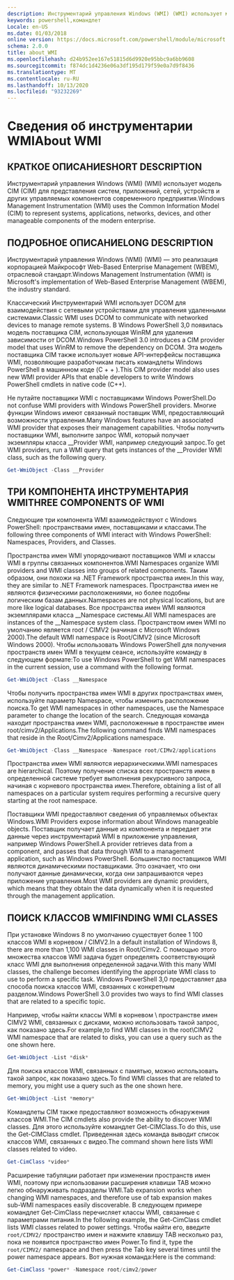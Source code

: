 ```yaml
---
description: Инструментарий управления Windows (WMI) (WMI) использует модель CIM (CIM) для представления систем, приложений, сетей, устройств и других управляемых компонентов современного предприятия.
keywords: powershell,командлет
Locale: en-US
ms.date: 01/03/2018
online version: https://docs.microsoft.com/powershell/module/microsoft.powershell.core/about/about_wmi?view=powershell-5.1&WT.mc_id=ps-gethelp
schema: 2.0.0
title: about_WMI
ms.openlocfilehash: d24b952ee167e51815d6d9920e95bbc9a6bb9608
ms.sourcegitcommit: f874dc1d4236e06a3df195d179f59e0a7d9f8436
ms.translationtype: MT
ms.contentlocale: ru-RU
ms.lasthandoff: 10/13/2020
ms.locfileid: "93232269"
---
```

# <a name="about-wmi"></a><span data-ttu-id="573e3-104">Сведения об инструментарии WMI</span><span class="sxs-lookup"><span data-stu-id="573e3-104">About WMI</span></span>

## <a name="short-description"></a><span data-ttu-id="573e3-105">КРАТКОЕ ОПИСАНИЕ</span><span class="sxs-lookup"><span data-stu-id="573e3-105">SHORT DESCRIPTION</span></span>

<span data-ttu-id="573e3-106">Инструментарий управления Windows (WMI) (WMI) использует модель CIM (CIM) для представления систем, приложений, сетей, устройств и других управляемых компонентов современного предприятия.</span><span class="sxs-lookup"><span data-stu-id="573e3-106">Windows Management Instrumentation (WMI) uses the Common Information Model (CIM) to represent systems, applications, networks, devices, and other manageable components of the modern enterprise.</span></span>

## <a name="long-description"></a><span data-ttu-id="573e3-107">ПОДРОБНОЕ ОПИСАНИЕ</span><span class="sxs-lookup"><span data-stu-id="573e3-107">LONG DESCRIPTION</span></span>

<span data-ttu-id="573e3-108">Инструментарий управления Windows (WMI) (WMI) — это реализация корпорацией Майкрософт Web-Based Enterprise Management (WBEM), отраслевой стандарт.</span><span class="sxs-lookup"><span data-stu-id="573e3-108">Windows Management Instrumentation (WMI) is Microsoft's implementation of Web-Based Enterprise Management (WBEM), the industry standard.</span></span>

<span data-ttu-id="573e3-109">Классический Инструментарий WMI использует DCOM для взаимодействия с сетевыми устройствами для управления удаленными системами.</span><span class="sxs-lookup"><span data-stu-id="573e3-109">Classic WMI uses DCOM to communicate with networked devices to manage remote systems.</span></span> <span data-ttu-id="573e3-110">В Windows PowerShell 3,0 появилась модель поставщика CIM, использующая WinRM для удаления зависимости от DCOM.</span><span class="sxs-lookup"><span data-stu-id="573e3-110">Windows PowerShell 3.0 introduces a CIM provider model that uses WinRM to remove the dependency on DCOM.</span></span> <span data-ttu-id="573e3-111">Эта модель поставщика CIM также использует новые API-интерфейсы поставщика WMI, позволяющие разработчикам писать командлеты Windows PowerShell в машинном коде (C \+ \+ ).</span><span class="sxs-lookup"><span data-stu-id="573e3-111">This CIM provider model also uses new WMI provider APIs that enable developers to write Windows PowerShell cmdlets in native code (C\+\+).</span></span>

<span data-ttu-id="573e3-112">Не путайте поставщики WMI с поставщиками Windows PowerShell.</span><span class="sxs-lookup"><span data-stu-id="573e3-112">Do not confuse WMI providers with Windows PowerShell providers.</span></span> <span data-ttu-id="573e3-113">Многие функции Windows имеют связанный поставщик WMI, предоставляющий возможности управления.</span><span class="sxs-lookup"><span data-stu-id="573e3-113">Many Windows features have an associated WMI provider that exposes their management capabilities.</span></span> <span data-ttu-id="573e3-114">Чтобы получить поставщики WMI, выполните запрос WMI, который получает экземпляры класса __Provider WMI, например следующий запрос.</span><span class="sxs-lookup"><span data-stu-id="573e3-114">To get WMI providers, run a WMI query that gets instances of the __Provider WMI class, such as the following query.</span></span>

```powershell
Get-WmiObject -Class __Provider
```

## <a name="three-components-of-wmi"></a><span data-ttu-id="573e3-115">ТРИ КОМПОНЕНТА ИНСТРУМЕНТАРИЯ WMI</span><span class="sxs-lookup"><span data-stu-id="573e3-115">THREE COMPONENTS OF WMI</span></span>

<span data-ttu-id="573e3-116">Следующие три компонента WMI взаимодействуют с Windows PowerShell: пространствами имен, поставщиками и классами.</span><span class="sxs-lookup"><span data-stu-id="573e3-116">The following three components of WMI interact with Windows PowerShell: Namespaces, Providers, and Classes.</span></span>

<span data-ttu-id="573e3-117">Пространства имен WMI упорядочивают поставщиков WMI и классы WMI в группы связанных компонентов.</span><span class="sxs-lookup"><span data-stu-id="573e3-117">WMI Namespaces organize WMI providers and WMI classes into groups of related components.</span></span> <span data-ttu-id="573e3-118">Таким образом, они похожи на .NET Framework пространства имен.</span><span class="sxs-lookup"><span data-stu-id="573e3-118">In this way, they are similar to .NET Framework namespaces.</span></span>
<span data-ttu-id="573e3-119">Пространства имен не являются физическими расположениями, но более подобны логическим базам данных.</span><span class="sxs-lookup"><span data-stu-id="573e3-119">Namespaces are not physical locations, but are more like logical databases.</span></span>
<span data-ttu-id="573e3-120">Все пространства имен WMI являются экземплярами класса __Namespace системы.</span><span class="sxs-lookup"><span data-stu-id="573e3-120">All WMI namespaces are instances of the __Namespace system class.</span></span> <span data-ttu-id="573e3-121">Пространством имен WMI по умолчанию является root \/ CIMV2 (начиная с Microsoft Windows 2000).</span><span class="sxs-lookup"><span data-stu-id="573e3-121">The default WMI namespace is Root\/CIMV2 (since Microsoft Windows 2000).</span></span> <span data-ttu-id="573e3-122">Чтобы использовать Windows PowerShell для получения пространств имен WMI в текущем сеансе, используйте команду в следующем формате:</span><span class="sxs-lookup"><span data-stu-id="573e3-122">To use Windows PowerShell to get WMI namespaces in the current session, use a command with the following format.</span></span>

```powershell
Get-WmiObject -Class __Namespace
```

<span data-ttu-id="573e3-123">Чтобы получить пространства имен WMI в других пространствах имен, используйте параметр Namespace, чтобы изменить расположение поиска.</span><span class="sxs-lookup"><span data-stu-id="573e3-123">To get WMI namespaces in other namespaces, use the Namespace parameter to change the location of the search.</span></span> <span data-ttu-id="573e3-124">Следующая команда находит пространства имен WMI, расположенные в пространстве имен root/cimv2/Applications.</span><span class="sxs-lookup"><span data-stu-id="573e3-124">The following command finds WMI namespaces that reside in the Root/Cimv2/Applications namespace.</span></span>

```powershell
Get-WmiObject -Class __Namespace -Namespace root/CIMv2/applications
```

<span data-ttu-id="573e3-125">Пространства имен WMI являются иерархическими.</span><span class="sxs-lookup"><span data-stu-id="573e3-125">WMI namespaces are hierarchical.</span></span> <span data-ttu-id="573e3-126">Поэтому получение списка всех пространств имен в определенной системе требует выполнения рекурсивного запроса, начиная с корневого пространства имен.</span><span class="sxs-lookup"><span data-stu-id="573e3-126">Therefore, obtaining a list of all namespaces on a particular system requires performing a recursive query starting at the root namespace.</span></span>

<span data-ttu-id="573e3-127">Поставщики WMI предоставляют сведения об управляемых объектах Windows.</span><span class="sxs-lookup"><span data-stu-id="573e3-127">WMI Providers expose information about Windows manageable objects.</span></span> <span data-ttu-id="573e3-128">Поставщик получает данные из компонента и передает эти данные через инструментарий WMI в приложение управления, например Windows PowerShell.</span><span class="sxs-lookup"><span data-stu-id="573e3-128">A provider retrieves data from a component, and passes that data through WMI to a management application, such as Windows PowerShell.</span></span> <span data-ttu-id="573e3-129">Большинство поставщиков WMI являются динамическими поставщиками. Это означает, что они получают данные динамически, когда они запрашиваются через приложение управления.</span><span class="sxs-lookup"><span data-stu-id="573e3-129">Most WMI providers are dynamic providers, which means that they obtain the data dynamically when it is requested through the management application.</span></span>

## <a name="finding-wmi-classes"></a><span data-ttu-id="573e3-130">ПОИСК КЛАССОВ WMI</span><span class="sxs-lookup"><span data-stu-id="573e3-130">FINDING WMI CLASSES</span></span>

<span data-ttu-id="573e3-131">При установке Windows 8 по умолчанию существует более 1 100 классов WMI в корневом \/ CIMV2.</span><span class="sxs-lookup"><span data-stu-id="573e3-131">In a default installation of Windows 8, there are more than 1,100 WMI classes in Root\/Cimv2.</span></span> <span data-ttu-id="573e3-132">С помощью этого множества классов WMI задача будет определять соответствующий класс WMI для выполнения определенной задачи.</span><span class="sxs-lookup"><span data-stu-id="573e3-132">With this many WMI classes, the challenge becomes identifying the appropriate WMI class to use to perform a specific task.</span></span> <span data-ttu-id="573e3-133">Windows PowerShell 3,0 предоставляет два способа поиска классов WMI, связанных с конкретным разделом.</span><span class="sxs-lookup"><span data-stu-id="573e3-133">Windows PowerShell 3.0 provides two ways to find WMI classes that are related to a specific topic.</span></span>

<span data-ttu-id="573e3-134">Например, чтобы найти классы WMI в корневом \\ пространстве имен CIMV2 WMI, связанных с дисками, можно использовать такой запрос, как показано здесь.</span><span class="sxs-lookup"><span data-stu-id="573e3-134">For example,to find WMI classes in the root\\CIMV2 WMI namespace that are related to disks, you can use a query such as the one shown here.</span></span>

```powershell
Get-WmiObject -List *disk*
```

<span data-ttu-id="573e3-135">Для поиска классов WMI, связанных с памятью, можно использовать такой запрос, как показано здесь.</span><span class="sxs-lookup"><span data-stu-id="573e3-135">To find WMI classes that are related to memory, you might use a query such as the one shown here.</span></span>

```powershell
Get-WmiObject -List *memory*
```

<span data-ttu-id="573e3-136">Командлеты CIM также предоставляют возможность обнаружения классов WMI.</span><span class="sxs-lookup"><span data-stu-id="573e3-136">The CIM cmdlets also provide the ability to discover WMI classes.</span></span> <span data-ttu-id="573e3-137">Для этого используйте командлет Get-CIMClass.</span><span class="sxs-lookup"><span data-stu-id="573e3-137">To do this, use the Get-CIMClass cmdlet.</span></span> <span data-ttu-id="573e3-138">Приведенная здесь команда выводит список классов WMI, связанных с видео.</span><span class="sxs-lookup"><span data-stu-id="573e3-138">The command shown here lists WMI classes related to video.</span></span>

```powershell
Get-CimClass *video*
```

<span data-ttu-id="573e3-139">Расширение табуляции работает при изменении пространств имен WMI, поэтому при использовании расширения клавиши TAB можно легко обнаруживать подразделы WMI.</span><span class="sxs-lookup"><span data-stu-id="573e3-139">Tab expansion works when changing WMI namespaces, and therefore use of tab expansion makes sub-WMI namespaces easily discoverable.</span></span> <span data-ttu-id="573e3-140">В следующем примере командлет Get-CimClass перечисляет классы WMI, связанные с параметрами питания.</span><span class="sxs-lookup"><span data-stu-id="573e3-140">In the following example, the Get-CimClass cmdlet lists WMI classes related to power settings.</span></span>
<span data-ttu-id="573e3-141">Чтобы найти его, введите `root/CIMV2/` пространство имен и нажмите клавишу TAB несколько раз, пока не появится пространство имен Power.</span><span class="sxs-lookup"><span data-stu-id="573e3-141">To find it, type the `root/CIMV2/` namespace and then press the Tab key several times until the power namespace appears.</span></span> <span data-ttu-id="573e3-142">Вот нужная команда:</span><span class="sxs-lookup"><span data-stu-id="573e3-142">Here is the command:</span></span>

```powershell
Get-CimClass *power* -Namespace root/cimv2/power
```
